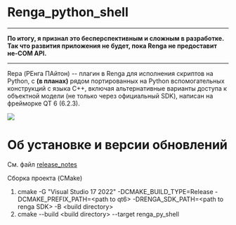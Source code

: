 # Renga_python_shell

---

**По итогу, я признал это бесперспективным и сложным в разработке. Так что развития приложения не будет, пока Renga не предоставит не-COM API.**

---

Repa (РЕнга ПАйтон) -- плагин в Renga для исполнения скриптов на Python, с **(в планах)** рядом портированных на Python вспомогательных конструкций с языка C++, включая альтернативные варианты доступа к объектной модели (не только через официальный SDK), написан на фрейморке QT 6 (6.2.3).

![](/logo/repa_logo.png)

# Об установке и версии обновлений

См. файл [release_notes](/release_notes.md)

Сборка проекта (CMake)

1. cmake -G "Visual Studio 17 2022" -DCMAKE_BUILD_TYPE=Release -DCMAKE_PREFIX_PATH=\<path to qt6> -DRENGA_SDK_PATH=\<path to renga SDK> -B \<build directory>
2. cmake --build \<build directory> --target renga_py_shell
